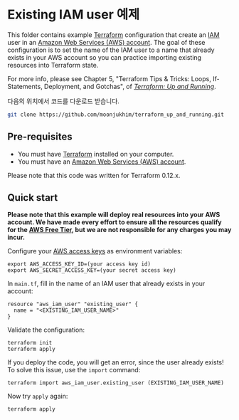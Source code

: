 # Existing IAM user 예제

This folder contains example [Terraform](https://www.terraform.io/) configuration that create an 
[IAM](https://aws.amazon.com/iam/) user in an [Amazon Web Services (AWS) account](http://aws.amazon.com/). The goal of
these configuration is to set the name of the IAM user to a name that already exists in your AWS account so you can 
practice importing existing resources into Terraform state.

For more info, please see Chapter 5, "Terraform Tips & Tricks: Loops, If-Statements, Deployment, and Gotchas", of 
*[Terraform: Up and Running](http://www.terraformupandrunning.com)*.

다음의 위치에서 코드를 다운로드 받습니다.

```bash
git clone https://github.com/moonjukhim/terraform_up_and_running.git
```

## Pre-requisites

* You must have [Terraform](https://www.terraform.io/) installed on your computer. 
* You must have an [Amazon Web Services (AWS) account](http://aws.amazon.com/).

Please note that this code was written for Terraform 0.12.x.

## Quick start

**Please note that this example will deploy real resources into your AWS account. We have made every effort to ensure 
all the resources qualify for the [AWS Free Tier](https://aws.amazon.com/free/), but we are not responsible for any
charges you may incur.** 

Configure your [AWS access 
keys](http://docs.aws.amazon.com/general/latest/gr/aws-sec-cred-types.html#access-keys-and-secret-access-keys) as 
environment variables:

```
export AWS_ACCESS_KEY_ID=(your access key id)
export AWS_SECRET_ACCESS_KEY=(your secret access key)
```

In `main.tf`, fill in the name of an IAM user that already exists in your account:
 
```hcl
resource "aws_iam_user" "existing_user" {
  name = "<EXISTING_IAM_USER_NAME>"
}
``` 

Validate the configuration:

```
terraform init
terraform apply
```

If you deploy the code, you will get an error, since the user already exists! To solve this issue, use the `import` 
command:

```
terraform import aws_iam_user.existing_user (EXISTING_IAM_USER_NAME)
```

Now try `apply` again:

```
terraform apply
```